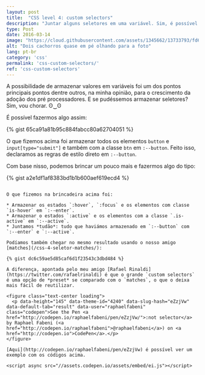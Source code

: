 ```yaml
---
layout: post
title:  "CSS level 4: custom selectors"
description: "Juntar alguns seletores em uma variável. Sim, é possível."
type: Post
date: 2016-03-14
image: "https://cloud.githubusercontent.com/assets/1345662/13733793/fd6e4256-e975-11e5-8498-ff80c382917d.jpg"
alt: "Dois cachorros quase em pé olhando para a foto"
lang: pt-br
category: 'css'
permalink: 'css-custom-selectors/'
ref: 'css-custom-selectors'
---
```


A possibilidade de armazenar valores em variáveis foi um dos pontos principais pontos dentre outros, na minha opinião, para o crescimento da adoção dos pré processadores. E se pudéssemos armazenar seletores? Sim, vou chorar. ʘ‿ʘ

É possível fazermos algo assim:

{% gist 65ca91a81b95c884fabcc80a62704051 %}

O que fizemos acima foi armazenar todos os elementos `button` e `input[type="submit"]` e também com a classe `btn` em `:--button`. Feito isso, declaramos as regras de estilo direto em `:--button`.

Com base nisso, podemos brincar um pouco mais e fazermos algo do tipo:

{% gist a2e1df1af8383bd1b1b600aef619ecd4 %}
```

O que fizemos na brincadeira acima foi:

* Armazenar os estados `:hover`, `:focus` e os elementos com classe `is-hover` em `:--enter`.
* Armazenar o estados `:active` e os elementos com a classe `.is-active` em `:--active`.
* Juntamos *tudão*: tudo que haviámos armazenado em `:--button` com `:--enter` e `:--active`.

Podíamos também chegar no mesmo resultado usando o nosso amigo [matches](/css-4-seletor-matches/):

{% gist dc6c59ae5d85caf6d1f23543c3dbd484 %}

A diferença, apontada pelo meu amigo [Rafael Rinaldi](https://twitter.com/rafaelrinaldi) é que o grande `custom selectors` é uma opção de *preset* se comparado com o `matches`, o que o deixa mais fácil de reutilizar.

<figure class="text-center loading">
  <p data-height="145" data-theme-id="4240" data-slug-hash="eZzjVw" data-default-tab="result" data-user="raphaelfabeni" class="codepen">See the Pen <a href="http://codepen.io/raphaelfabeni/pen/eZzjVw/">:not selector</a> by Raphael Fabeni (<a href="http://codepen.io/raphaelfabeni">@raphaelfabeni</a>) on <a href="http://codepen.io">CodePen</a>.</p>
</figure>

[Aqui](http://codepen.io/raphaelfabeni/pen/eZzjVw) é possível ver um exemplo com os códigos acima.

<script async src="//assets.codepen.io/assets/embed/ei.js"></script>